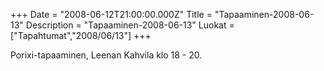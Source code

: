 +++
Date = "2008-06-12T21:00:00.000Z"
Title = "Tapaaminen-2008-06-13"
Description = "Tapaaminen-2008-06-13"
Luokat = ["Tapahtumat","2008/06/13"]
+++

Porixi-tapaaminen, Leenan Kahvila klo 18 - 20.


